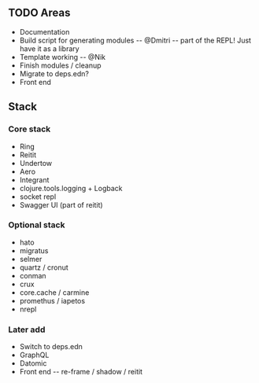 
## TODO Areas

- Documentation
- Build script for generating modules -- @Dmitri -- part of the REPL! Just have it as a library
- Template working -- @Nik
- Finish modules / cleanup
- Migrate to deps.edn?
- Front end

## Stack

### Core stack

- Ring
- Reitit
- Undertow
- Aero
- Integrant
- clojure.tools.logging + Logback
- socket repl
- Swagger UI (part of reitit)

### Optional stack

- hato
- migratus
- selmer
- quartz / cronut
- conman
- crux
- core.cache / carmine
- promethus / iapetos
- nrepl

### Later add

- Switch to deps.edn
- GraphQL
- Datomic
- Front end -- re-frame / shadow / reitit
